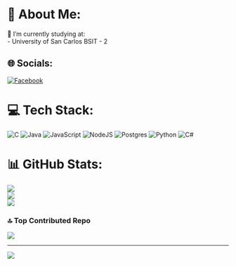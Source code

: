 # 💫 About Me:
🔭 I’m currently studying at: <br>      - University of San Carlos BSIT - 2


## 🌐 Socials:
[![Facebook](https://img.shields.io/badge/Facebook-%231877F2.svg?logo=Facebook&logoColor=white)](https://facebook.com/SepYo) 

# 💻 Tech Stack:
![C](https://img.shields.io/badge/c-%2300599C.svg?style=for-the-badge&logo=c&logoColor=white) ![Java](https://img.shields.io/badge/java-%23ED8B00.svg?style=for-the-badge&logo=openjdk&logoColor=white) ![JavaScript](https://img.shields.io/badge/javascript-%23323330.svg?style=for-the-badge&logo=javascript&logoColor=%23F7DF1E) ![NodeJS](https://img.shields.io/badge/node.js-6DA55F?style=for-the-badge&logo=node.js&logoColor=white) ![Postgres](https://img.shields.io/badge/postgres-%23316192.svg?style=for-the-badge&logo=postgresql&logoColor=white) ![Python](https://img.shields.io/badge/python-3670A0?style=for-the-badge&logo=python&logoColor=ffdd54) ![C#](https://img.shields.io/badge/c%23-%23239120.svg?style=for-the-badge&logo=csharp&logoColor=white)
# 📊 GitHub Stats:
![](https://github-readme-stats.vercel.app/api?username=Gnashal&theme=gruvbox&hide_border=false&include_all_commits=true&count_private=true)<br/>
![](https://github-readme-streak-stats.herokuapp.com/?user=Gnashal&theme=gruvbox&hide_border=false)<br/>
![](https://github-readme-stats.vercel.app/api/top-langs/?username=Gnashal&theme=gruvbox&hide_border=false&include_all_commits=true&count_private=true&layout=compact)

### 🔝 Top Contributed Repo
![](https://github-contributor-stats.vercel.app/api?username=Gnashal&limit=5&theme=prussian&combine_all_yearly_contributions=true)

---
[![](https://visitcount.itsvg.in/api?id=Gnashal&icon=0&color=0)](https://visitcount.itsvg.in)

<!-- Proudly created with GPRM ( https://gprm.itsvg.in ) -->
